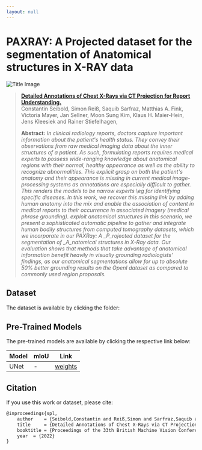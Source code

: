 ```yaml
---
layout: null
---
```


#  PAXRAY: A Projected dataset for the segmentation of Anatomical structures in X-RAY data
![Title Image](https://github.com/ConstantinSeibold/constantinseibold.github.io/_images/paxray/paxray_xample.png)

> [**Detailed Annotations of Chest X-Rays via CT Projection for Report Understanding.**](https://arxiv.org/pdf/)<br>
> Constantin Seibold, Simon Reiß, Saquib Sarfraz, Matthias A. Fink, Victoria Mayer, Jan Sellner, Moon Sung Kim, Klaus H. Maier-Hein, Jens Kleesiek and Rainer Stiefelhagen, <br>
>
> **Abstract:** *In clinical radiology reports, doctors capture important information about the patient's health status. They convey their observations from raw medical imaging data about the inner structures of a patient. As such, formulating reports requires medical experts to possess wide-ranging knowledge about anatomical regions with their normal, healthy appearance as well as the ability to recognize abnormalities. This explicit grasp on both the patient's anatomy and their appearance is missing in current medical image-processing systems as annotations are especially difficult to gather. This renders the models to be narrow experts \eg for identifying specific diseases. In this work, we recover this missing link by adding human anatomy into the mix and enable the association of content in medical reports to their occurrence in associated imagery (medical phrase grounding).  exploit anatomical structures in this scenario, we present a sophisticated automatic pipeline to gather and integrate human bodily structures from computed tomography datasets, which we incorporate in our *PAXRay*: A _*P*_rojected dataset for the segmentation of _*A*_natomical structures in _*X-Ray*_ data.   Our evaluation shows that methods that take advantage of anatomical information benefit heavily in visually grounding radiologists' findings, as our anatomical segmentations allow for up to absolute 50% better grounding results on the OpenI dataset as compared to commonly used region proposals.*

## Dataset 

The dataset is available by clicking the folder:
[<img src="https://github.com/ConstantinSeibold/constantinseibold.github.io/_images/common/folder(1).png" height="15">](https://drive.google.com/drive/folders/1rzlsZ0bfByRMBoywOPWZW08GNgIwCU9P?usp=sharing)

## Pre-Trained Models

The pre-trained models are available by clicking the respective link below:

| Model        | mIoU      | Link       |
|--------------|-----------|------------|
| UNet         |     -     |   [weights](https://drive.google.com/drive/folders/1JjWv_Ips_8CKbREk68JY-YMpu_lXu5Sa?usp=sharing)       |


## Citation
If you use this work or dataset, please cite:
```latex
@inproceedings{spl,
    author    = {Seibold,Constantin and Reiß,Simon and Sarfraz,Saquib and Fink,Matthias A. and Mayer,Victoria and Sellner,Jan and Kim,Moon Sung and Maier-Hein, Klaus H.  and Kleesiek, Jens  and Stiefelhagen,Rainer}, 
    title     = {Detailed Annotations of Chest X-Rays via CT Projection for Report Understanding}, 
    booktitle = {Proceedings of the 33th British Machine Vision Conference (BMVC)},
    year  = {2022}
}

```

